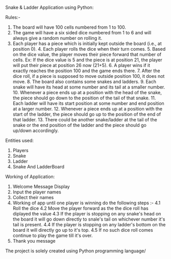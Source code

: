 Snake & Ladder Application using Python:

Rules:-
1. The board will have 100 cells numbered from 1 to 100.
2. The game will have a six sided dice numbered from 1 to 6 and will always give a random number on rolling it.
  3. Each player has a piece which is initially kept outside the board (i.e., at position 0).
    4. Each player rolls the dice when their turn comes.
      5. Based on the dice value, the player moves their piece forward that number of cells. Ex: If the dice value is 5 and the piece is at position 21, the player will put their piece at position 26 now (21+5).
      6. A player wins if it exactly reaches the position 100 and the game ends there.
      7. After the dice roll, if a piece is supposed to move outside position 100, it does not move.
      8. The board also contains some snakes and ladders.
      9. Each snake will have its head at some number and its tail at a smaller number.
      10. Whenever a piece ends up at a position with the head of the snake, the piece should go down to the position of the tail of that snake.
      11. Each ladder will have its start position at some number and end position at a larger number.
      12. Whenever a piece ends up at a position with the start of the ladder, the piece should go up to the position of the end of that ladder.
      13. There could be another snake/ladder at the tail of the snake or the end position of the ladder and the piece should go up/down accordingly.


Entities used:
1. Players
2. Snake
3. Ladder
4. Snake And LadderBoard

Working of Application:
1. Welcome Message Display
2. Input the player names
3. Collect their names
4. Working of app until one player is winning do the following steps :-
    4.1 Roll the dice
    4.2 Move the player forward as the the dice roll has diplayed the value
    4.3 If the player is stopping on any snake's head on the board it will go down directly to snale's tail on whichever number it's tail is present.
    4.4 If the player is stopping on any ladder's bottom on the board it will directly go up to it's top. 
    4.5 If no such dice roll comes continue to play the game till it's over.
  5. Thank you message

The project is solely created using Python programming language/